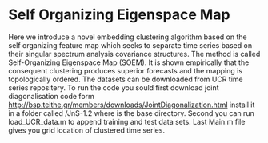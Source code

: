# Self Organizing Eigenspace Map

Here we introduce a novel embedding clustering algorithm based on the self organizing feature  map  which  seeks  to  separate  time  series  based  on  their  singular spectrum analysis  covariance structures.  The method is called Self-Organizing Eigenspace Map (SOEM). It is shown empirically that the consequent clustering produces superior forecasts and the mapping is topologically ordered. The datasets can be downloaded from UCR time series repositery. To run the code you sould first download joint diagonalisation code form  http://bsp.teithe.gr/members/downloads/JointDiagonalization.html install it in a folder called /JnS-1.2 where is the base directory. Second you can run load_UCR_data.m to append training and test data sets. Last Main.m file gives you grid location of clustered time series. 
